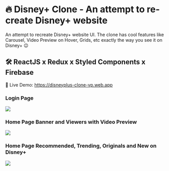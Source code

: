 # 🔥 Disney+ Clone - An attempt to re-create Disney+ website

An attempt to recreate Disney+ website UI.
The clone has cool features like Carousel, Video Preview on Hover, Grids, etc 
exactly the way you see it on Disney+ 😉


## 🛠  ReactJS x Redux x Styled Components x Firebase

🔴 Live Demo: https://disneyplus-clone-vp.web.app

### Login Page

![](Login.gif)

### Home Page Banner and Viewers with Video Preview

![](Home1.gif)

### Home Page Recommended, Trending, Originals and New on Disney+

![](Home2.gif)
